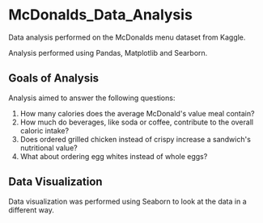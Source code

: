 # McDonalds_Data_Analysis
Data analysis performed on the McDonalds menu dataset from Kaggle.

Analysis performed using Pandas, Matplotlib and Searborn.

## Goals of Analysis
Analysis aimed to answer the following questions:
1. How many calories does the average McDonald's value meal contain? 
2. How much do beverages, like soda or coffee, contribute to the overall caloric intake? 
3. Does ordered grilled chicken instead of crispy increase a sandwich's nutritional value? 
4. What about ordering egg whites instead of whole eggs? 

## Data Visualization
Data visualization was performed using Seaborn to look at the data in a different way.
